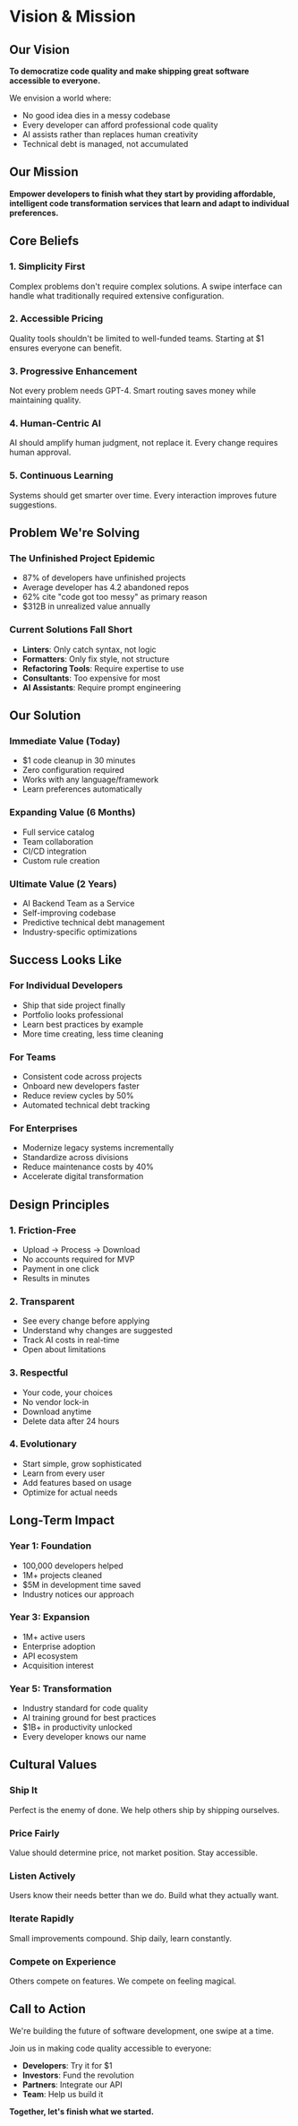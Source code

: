 # Vision & Mission

## Our Vision

**To democratize code quality and make shipping great software accessible to everyone.**

We envision a world where:
- No good idea dies in a messy codebase
- Every developer can afford professional code quality
- AI assists rather than replaces human creativity
- Technical debt is managed, not accumulated

## Our Mission

**Empower developers to finish what they start by providing affordable, intelligent code transformation services that learn and adapt to individual preferences.**

## Core Beliefs

### 1. Simplicity First
Complex problems don't require complex solutions. A swipe interface can handle what traditionally required extensive configuration.

### 2. Accessible Pricing
Quality tools shouldn't be limited to well-funded teams. Starting at $1 ensures everyone can benefit.

### 3. Progressive Enhancement
Not every problem needs GPT-4. Smart routing saves money while maintaining quality.

### 4. Human-Centric AI
AI should amplify human judgment, not replace it. Every change requires human approval.

### 5. Continuous Learning
Systems should get smarter over time. Every interaction improves future suggestions.

## Problem We're Solving

### The Unfinished Project Epidemic
- 87% of developers have unfinished projects
- Average developer has 4.2 abandoned repos
- 62% cite "code got too messy" as primary reason
- $312B in unrealized value annually

### Current Solutions Fall Short
- **Linters**: Only catch syntax, not logic
- **Formatters**: Only fix style, not structure  
- **Refactoring Tools**: Require expertise to use
- **Consultants**: Too expensive for most
- **AI Assistants**: Require prompt engineering

## Our Solution

### Immediate Value (Today)
- $1 code cleanup in 30 minutes
- Zero configuration required
- Works with any language/framework
- Learn preferences automatically

### Expanding Value (6 Months)
- Full service catalog
- Team collaboration
- CI/CD integration
- Custom rule creation

### Ultimate Value (2 Years)
- AI Backend Team as a Service
- Self-improving codebase
- Predictive technical debt management
- Industry-specific optimizations

## Success Looks Like

### For Individual Developers
- Ship that side project finally
- Portfolio looks professional
- Learn best practices by example
- More time creating, less time cleaning

### For Teams
- Consistent code across projects
- Onboard new developers faster
- Reduce review cycles by 50%
- Automated technical debt tracking

### For Enterprises
- Modernize legacy systems incrementally
- Standardize across divisions
- Reduce maintenance costs by 40%
- Accelerate digital transformation

## Design Principles

### 1. Friction-Free
- Upload → Process → Download
- No accounts required for MVP
- Payment in one click
- Results in minutes

### 2. Transparent
- See every change before applying
- Understand why changes are suggested
- Track AI costs in real-time
- Open about limitations

### 3. Respectful
- Your code, your choices
- No vendor lock-in
- Download anytime
- Delete data after 24 hours

### 4. Evolutionary
- Start simple, grow sophisticated
- Learn from every user
- Add features based on usage
- Optimize for actual needs

## Long-Term Impact

### Year 1: Foundation
- 100,000 developers helped
- 1M+ projects cleaned
- $5M in development time saved
- Industry notices our approach

### Year 3: Expansion  
- 1M+ active users
- Enterprise adoption
- API ecosystem
- Acquisition interest

### Year 5: Transformation
- Industry standard for code quality
- AI training ground for best practices
- $1B+ in productivity unlocked
- Every developer knows our name

## Cultural Values

### Ship It
Perfect is the enemy of done. We help others ship by shipping ourselves.

### Price Fairly
Value should determine price, not market position. Stay accessible.

### Listen Actively
Users know their needs better than we do. Build what they actually want.

### Iterate Rapidly
Small improvements compound. Ship daily, learn constantly.

### Compete on Experience
Others compete on features. We compete on feeling magical.

## Call to Action

We're building the future of software development, one swipe at a time.

Join us in making code quality accessible to everyone:
- **Developers**: Try it for $1
- **Investors**: Fund the revolution
- **Partners**: Integrate our API
- **Team**: Help us build it

**Together, let's finish what we started.**